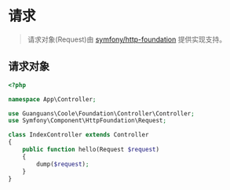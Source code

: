 # 请求

> 请求对象(Request)由 [symfony/http-foundation](https://github.com/symfony/http-foundation) 提供实现支持。

## 请求对象

``` php
<?php

namespace App\Controller;

use Guanguans\Coole\Foundation\Controller\Controller;
use Symfony\Component\HttpFoundation\Request;

class IndexController extends Controller
{
    public function hello(Request $request)
    {
        dump($request);
    }
}
```
